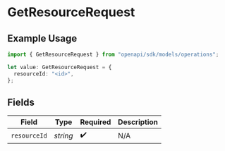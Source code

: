 # GetResourceRequest

## Example Usage

```typescript
import { GetResourceRequest } from "openapi/sdk/models/operations";

let value: GetResourceRequest = {
  resourceId: "<id>",
};
```

## Fields

| Field              | Type               | Required           | Description        |
| ------------------ | ------------------ | ------------------ | ------------------ |
| `resourceId`       | *string*           | :heavy_check_mark: | N/A                |